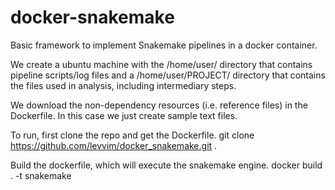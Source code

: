 # docker-snakemake

Basic framework to implement Snakemake pipelines in a docker container. 

We create a ubuntu machine with the /home/user/ directory that contains pipeline scripts/log files and a /home/user/PROJECT/ directory that contains the files used in analysis, including intermediary steps.

We download the non-dependency resources (i.e. reference files) in the Dockerfile. In this case we just create sample text files.

To run, first clone the repo and get the Dockerfile.
    git clone https://github.com/levvim/docker_snakemake.git .

Build the dockerfile, which will execute the snakemake engine.
    docker build . -t snakemake
